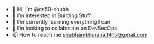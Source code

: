 - 👋 Hi, I’m @cs50-shubh
- 👀 I’m interested in Building Stuff.
- 🌱 I’m currently learning everything I can
- 💞️ I’m looking to collaborate on DevSecOps
- 📫 How to reach me shubhamkhurana.1415@gmail.com

<!---
cs50-shubh/cs50-shubh is a ✨ special ✨ repository because its `README.md` (this file) appears on your GitHub profile.
You can click the Preview link to take a look at your changes.
--->
